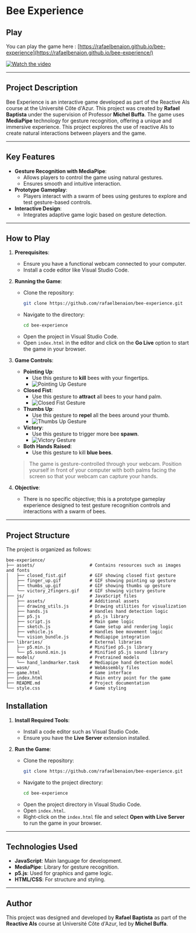 # Bee Experience

## Play

You can play the game here : [https://rafaelbenaion.github.io/bee-experience](https://rafaelbenaion.github.io/bee-experience/)

[![Watch the video](https://img.youtube.com/vi/1044990346/0.jpg)](https://player.vimeo.com/video/1044990346?h=5c0d6c740a)

---

## Project Description

Bee Experience is an interactive game developed as part of the Reactive AIs course at the Université Côte d'Azur. This project was created by **Rafael Baptista** under the supervision of Professor **Michel Buffa**. The game uses **MediaPipe** technology for gesture recognition, offering a unique and immersive experience. This project explores the use of reactive AIs to create natural interactions between players and the game.

---

## Key Features

- **Gesture Recognition with MediaPipe**:
  - Allows players to control the game using natural gestures.
  - Ensures smooth and intuitive interaction.
- **Prototype Gameplay**:
  - Players interact with a swarm of bees using gestures to explore and test gesture-based controls.
- **Interactive Design**:
  - Integrates adaptive game logic based on gesture detection.

---

## How to Play

1. **Prerequisites**:
   - Ensure you have a functional webcam connected to your computer.
   - Install a code editor like Visual Studio Code.

2. **Running the Game**:
   - Clone the repository:
     ```bash
     git clone https://github.com/rafaelbenaion/bee-experience.git
     ```
   - Navigate to the directory:
     ```bash
     cd bee-experience
     ```
   - Open the project in Visual Studio Code.
   - Open `index.html` in the editor and click on the **Go Live** option to start the game in your browser.

3. **Game Controls**:

   - **Pointing Up**:
     - Use this gesture to **kill** bees with your fingertips.
     - ![Pointing Up Gesture](assets/finger_up.gif)
   - **Closed Fist**:
     - Use this gesture to **attract** all bees to your hand palm.
     - ![Closed Fist Gesture](assets/closed_fist.gif)
   - **Thumbs Up**:
     - Use this gesture to **repel** all the bees around your thumb.
     - ![Thumbs Up Gesture](assets/thumbs_up.gif)
   - **Victory**:
     - Use this gesture to trigger more bee **spawn**.
     - ![Victory Gesture](assets/victory_2fingers.gif)
   - **Both Hands Raised**:
     - Use this gesture to kill **blue bees**.

   > The game is gesture-controlled through your webcam. Position yourself in front of your computer with both palms facing the screen so that your webcam can capture your hands.

4. **Objective**:
   - There is no specific objective; this is a prototype gameplay experience designed to test gesture recognition controls and interactions with a swarm of bees.

---

## Project Structure

The project is organized as follows:

```plaintext
bee-experience/
├── assets/                     # Contains resources such as images and fonts
│   ├── closed_fist.gif         # GIF showing closed fist gesture
│   ├── finger_up.gif           # GIF showing pointing up gesture
│   ├── thumbs_up.gif           # GIF showing thumbs up gesture
│   └── victory_2fingers.gif    # GIF showing victory gesture
├── js/                         # JavaScript files
│   ├── assets/                 # Additional assets
│   ├── drawing_utils.js        # Drawing utilities for visualization
│   ├── hands.js                # Handles hand detection logic
│   ├── p5.js                   # p5.js library
│   ├── script.js               # Main game logic
│   ├── sketch.js               # Game setup and rendering logic
│   ├── vehicle.js              # Handles bee movement logic
│   └── vision_bundle.js        # Mediapipe integration
├── libraries/                  # External libraries
│   ├── p5.min.js               # Minified p5.js library
│   └── p5.sound.min.js         # Minified p5.js sound library
├── models/                     # Pretrained models
│   └── hand_landmarker.task    # Mediapipe hand detection model
├── wasm/                       # WebAssembly files
├── game.html                   # Game interface
├── index.html                  # Main entry point for the game
├── README.md                   # Project documentation
└── style.css                   # Game styling
```

## Installation

1. **Install Required Tools**:
   - Install a code editor such as Visual Studio Code.
   - Ensure you have the **Live Server** extension installed.

2. **Run the Game**:
   - Clone the repository:
     ```bash
     git clone https://github.com/rafaelbenaion/bee-experience.git
     ```
   - Navigate to the project directory:
     ```bash
     cd bee-experience
     ```
   - Open the project directory in Visual Studio Code.
   - Open `index.html`.
   - Right-click on the `index.html` file and select **Open with Live Server** to run the game in your browser.


---

## Technologies Used

- **JavaScript**: Main language for development.
- **MediaPipe**: Library for gesture recognition.
- **p5.js**: Used for graphics and game logic.
- **HTML/CSS**: For structure and styling.

---

## Author

This project was designed and developed by **Rafael Baptista** as part of the **Reactive AIs** course at Université Côte d'Azur, led by **Michel Buffa**.
